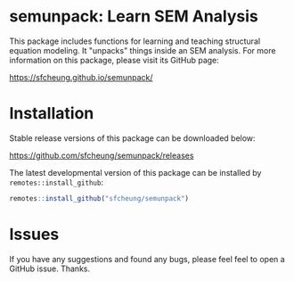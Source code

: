 # semunpack: Learn SEM Analysis

This package includes functions for learning and teaching structural equation
modeling. It "unpacks" things inside an SEM analysis. For more information
on this package, please visit its GitHub page:

https://sfcheung.github.io/semunpack/

# Installation

Stable release versions of this package can be downloaded below:

https://github.com/sfcheung/semunpack/releases

The latest developmental version of this package can be installed by `remotes::install_github`:

```r
remotes::install_github("sfcheung/semunpack")
```

# Issues

If you have any suggestions and found any bugs, please feel
feel to open a GitHub issue. Thanks.